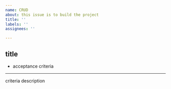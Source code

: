 ```yaml
---
name: CRUD
about: this issue is to build the project
title: ''
labels: ''
assignees: ''

---
```


## title

- acceptance criteria

---

criteria description
